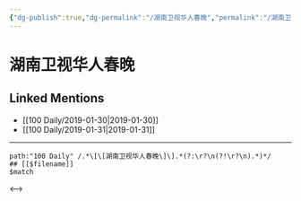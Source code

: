 ```yaml
---
{"dg-publish":true,"dg-permalink":"/湖南卫视华人春晚","permalink":"/湖南卫视华人春晚/"}
---
```


# 湖南卫视华人春晚

## Linked Mentions
- [[100 Daily/2019-01-30\|2019-01-30]]
- [[100 Daily/2019-01-31\|2019-01-31]]


---

```expander
path:"100 Daily" /.*\[\[湖南卫视华人春晚\]\].*(?:\r?\n(?!\r?\n).*)*/
## [[$filename]]
$match
```

<-->
